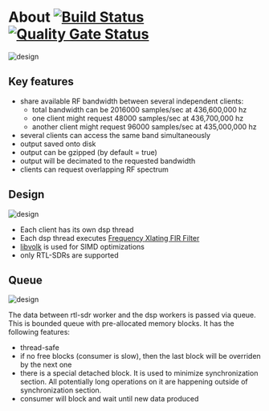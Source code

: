 # About [![Build Status](https://travis-ci.com/dernasherbrezon/sdr-server.svg?branch=main)](https://travis-ci.com/dernasherbrezon/sdr-server) [![Quality Gate Status](https://sonarcloud.io/api/project_badges/measure?project=dernasherbrezon_sdr-server&metric=alert_status)](https://sonarcloud.io/dashboard?id=dernasherbrezon_sdr-server)

![design](/doc/dsp.jpg?raw=true)

## Key features

 * share available RF bandwidth between several independent clients:
   * total bandwidth can be 2016000 samples/sec at 436,600,000 hz
   * one client might request 48000 samples/sec at 436,700,000 hz
   * another client might request 96000 samples/sec at 435,000,000 hz
 * several clients can access the same band simultaneously
 * output saved onto disk
 * output can be gzipped (by default = true)
 * output will be decimated to the requested bandwidth
 * clients can request overlapping RF spectrum
 
## Design

![design](/doc/threads.png?raw=true)

 * Each client has its own dsp thread
 * Each dsp thread executes [Frequency Xlating FIR Filter](http://blog.sdr.hu/grblocks/xlating-fir.html)
 * [libvolk](https://www.libvolk.org) is used for SIMD optimizations
 * only RTL-SDRs are supported
 
## Queue

![design](/doc/queue.png?raw=true)

The data between rtl-sdr worker and the dsp workers is passed via queue. This is bounded queue with pre-allocated memory blocks. It has the following features:

 * thread-safe
 * if no free blocks (consumer is slow), then the last block will be overriden by the next one
 * there is a special detached block. It is used to minimize synchronization section. All potentially long operations on it are happening outside of synchronization section.
 * consumer will block and wait until new data produced
